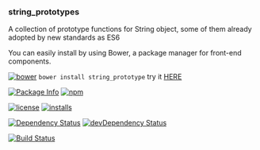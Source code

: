 ### string_prototypes
A collection of prototype functions for String object, some of them already adopted by new standards as ES6

You can easily install  by using Bower, a package manager for front-end components.

[![bower](http://benschwarz.github.io/bower-badges/badge@2x.png)](http://bower.herokuapp.com/packages/string_prototype)
`bower install string_prototype`
try it [HERE](http://cloned2k16.github.io/_String_Prototypes/)

[![Package Info](http://img.shields.io/badge/npm-string_prototypes-blue.svg)](https://npmjs.org/package/string_prototypes)
[![npm](https://badge.fury.io/js/string_prototypes.svg)](http://badge.fury.io/js/string_prototypes)

[![license](https://img.shields.io/npm/l/string_prototypes.svg)](https://npmjs.org/package/string_prototypes) 
[![installs](https://img.shields.io/npm/dt/string_prototypes.svg)](https://npmjs.org/package/string_prototypes) 

[![Dependency Status](https://david-dm.org/cloned2k16/_String_Prototypes.svg)](https://david-dm.org/cloned2k16/_String_Prototypes)
[![devDependency Status](https://david-dm.org/cloned2k16/_String_Prototypes/dev-status.svg)](https://david-dm.org/cloned2k16/_String_Prototypes/dev-status)

[![Build Status](https://travis-ci.org/cloned2k16/_String_Prototypes.svg?branch=master)](https://travis-ci.org/cloned2k16/_String_Prototypes)


